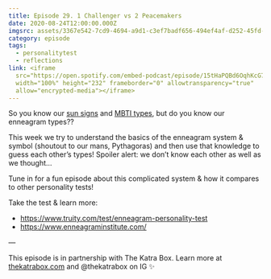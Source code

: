 ```yaml
---
title: Episode 29. 1 Challenger vs 2 Peacemakers
date: 2020-08-24T12:00:00.000Z
imgsrc: assets/3367e542-7cd9-4694-a9d1-c3ef7badf656-494ef4af-d252-45fd-905e-d2a5a3ef31f8.jpg
category: episode
tags:
  - personalitytest
  - reflections
link: <iframe
  src="https://open.spotify.com/embed-podcast/episode/15tHaPQBd6OqhKcG7DfE0R"
  width="100%" height="232" frameborder="0" allowtransparency="true"
  allow="encrypted-media"></iframe>
---
```

So you know our [sun signs](https://www.movingoolongpod.com/episode-10-stars-signs-read-our-minds/) and [MBTI types](https://www.movingoolongpod.com/episode-2-myers-briggs-decide-our-careers/), but do you know our enneagram types??

This week we try to understand the basics of the enneagram system & symbol (shoutout to our mans, Pythagoras) and then use that knowledge to guess each other’s types! Spoiler alert: we don’t know each other as well as we thought…

Tune in for a fun episode about this complicated system & how it compares to other personality tests!

Take the test & learn more:

* <https://www.truity.com/test/enneagram-personality-test>
* <https://www.enneagraminstitute.com/>

—⁣

This episode is in partnership with The Katra Box. Learn more at [thekatrabox.com](https://thekatrabox.com/) and @thekatrabox on IG ✨
